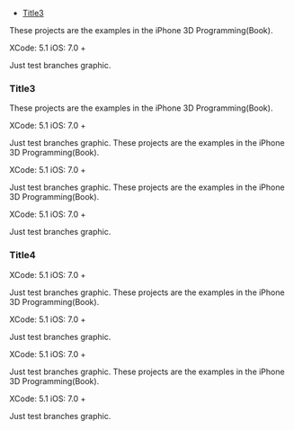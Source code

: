 - [Title3](#title4)

These projects are the examples in the iPhone 3D Programming(Book).

XCode: 5.1
iOS: 7.0 +


Just test branches graphic.
### Title3 
These projects are the examples in the iPhone 3D Programming(Book).

XCode: 5.1
iOS: 7.0 +


Just test branches graphic.
These projects are the examples in the iPhone 3D Programming(Book).

XCode: 5.1
iOS: 7.0 +


Just test branches graphic.
These projects are the examples in the iPhone 3D Programming(Book).

XCode: 5.1
iOS: 7.0 +


Just test branches graphic.
### Title4

XCode: 5.1
iOS: 7.0 +


Just test branches graphic.
These projects are the examples in the iPhone 3D Programming(Book).

XCode: 5.1
iOS: 7.0 +


Just test branches graphic.

XCode: 5.1
iOS: 7.0 +


Just test branches graphic.
These projects are the examples in the iPhone 3D Programming(Book).

XCode: 5.1
iOS: 7.0 +


Just test branches graphic.
